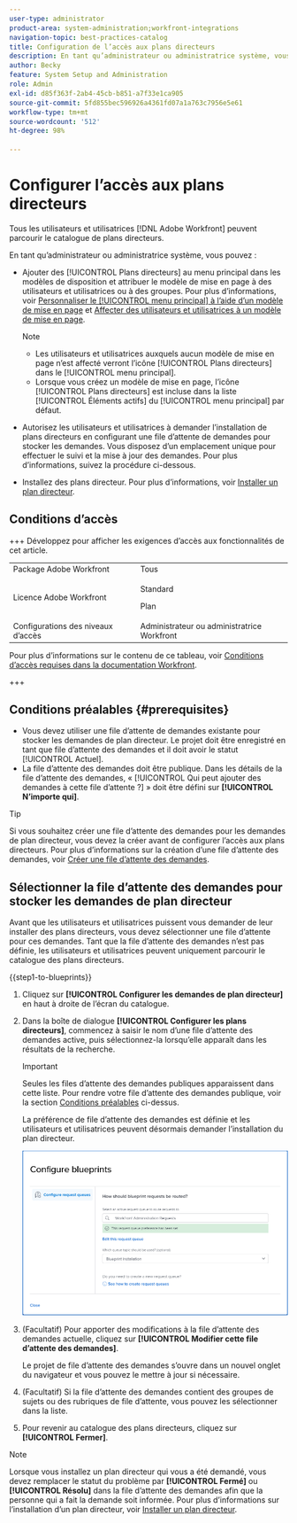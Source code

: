 ```yaml
---
user-type: administrator
product-area: system-administration;workfront-integrations
navigation-topic: best-practices-catalog
title: Configuration de l’accès aux plans directeurs
description: En tant qu’administrateur ou administratrice système, vous pouvez autoriser les utilisateurs et utilisatrices à demander l’installation de plans directeurs en configurant une file d’attente de demandes pour stocker les demandes. Vous disposez d’un emplacement unique pour effectuer le suivi et la mise à jour des demandes.
author: Becky
feature: System Setup and Administration
role: Admin
exl-id: d85f363f-2ab4-45cb-b851-a7f33e1ca905
source-git-commit: 5fd855bec596926a4361fd07a1a763c7956e5e61
workflow-type: tm+mt
source-wordcount: '512'
ht-degree: 98%

---
```


# Configurer l’accès aux plans directeurs

Tous les utilisateurs et utilisatrices [!DNL Adobe Workfront] peuvent parcourir le catalogue de plans directeurs.

En tant qu’administrateur ou administratrice système, vous pouvez :

* Ajouter des [!UICONTROL Plans directeurs] au menu principal dans les modèles de disposition et attribuer le modèle de mise en page à des utilisateurs et utilisatrices ou à des groupes. Pour plus d’informations, voir [Personnaliser le [!UICONTROL menu principal] à l’aide d’un modèle de mise en page](/help/quicksilver/administration-and-setup/customize-workfront/use-layout-templates/customize-main-menu.md) et [Affecter des utilisateurs et utilisatrices à un modèle de mise en page](/help/quicksilver/administration-and-setup/customize-workfront/use-layout-templates/assign-users-to-layout-template.md).

  >[!NOTE]
  >
  >* Les utilisateurs et utilisatrices auxquels aucun modèle de mise en page n’est affecté verront l’icône [!UICONTROL Plans directeurs] dans le [!UICONTROL menu principal].
  >* Lorsque vous créez un modèle de mise en page, l’icône [!UICONTROL Plans directeurs] est incluse dans la liste [!UICONTROL Éléments actifs] du [!UICONTROL menu principal] par défaut.


* Autorisez les utilisateurs et utilisatrices à demander l’installation de plans directeurs en configurant une file d’attente de demandes pour stocker les demandes. Vous disposez d’un emplacement unique pour effectuer le suivi et la mise à jour des demandes. Pour plus d’informations, suivez la procédure ci-dessous.
* Installez des plans directeur. Pour plus d’informations, voir [Installer un plan directeur](../../administration-and-setup/blueprints/blueprints-install.md).

## Conditions d’accès

+++ Développez pour afficher les exigences d’accès aux fonctionnalités de cet article.

<table style="table-layout:auto"> 
 <col> 
 <col> 
 <tbody> 
  <tr> 
   <td role="rowheader">Package Adobe Workfront</td> 
   <td>Tous</td> 
  </tr> 
  <tr> 
   <td role="rowheader">Licence Adobe Workfront</td> 
   <td>
   <p>Standard</p>
   <p>Plan</p></td> 
  </tr> 
  <tr> 
   <td role="rowheader">Configurations des niveaux d’accès</td> 
   <td>Administrateur ou administratrice Workfront </td> 
  </tr> 
 </tbody> 
</table>

Pour plus d’informations sur le contenu de ce tableau, voir [Conditions d’accès requises dans la documentation Workfront](/help/quicksilver/administration-and-setup/add-users/access-levels-and-object-permissions/access-level-requirements-in-documentation.md).

+++

## Conditions préalables {#prerequisites}

* Vous devez utiliser une file d’attente de demandes existante pour stocker les demandes de plan directeur. Le projet doit être enregistré en tant que file d’attente des demandes et il doit avoir le statut [!UICONTROL Actuel].
* La file d’attente des demandes doit être publique. Dans les détails de la file d’attente des demandes, « [!UICONTROL Qui peut ajouter des demandes à cette file d’attente ?] » doit être défini sur **[!UICONTROL N’importe qui]**.

>[!TIP]
>
>Si vous souhaitez créer une file d’attente des demandes pour les demandes de plan directeur, vous devez la créer avant de configurer l’accès aux plans directeurs. Pour plus d’informations sur la création d’une file d’attente des demandes, voir [Créer une file d’attente des demandes](../../manage-work/requests/create-and-manage-request-queues/create-request-queue.md).

## Sélectionner la file d’attente des demandes pour stocker les demandes de plan directeur

Avant que les utilisateurs et utilisatrices puissent vous demander de leur installer des plans directeurs, vous devez sélectionner une file d’attente pour ces demandes. Tant que la file d’attente des demandes n’est pas définie, les utilisateurs et utilisatrices peuvent uniquement parcourir le catalogue des plans directeurs.

{{step1-to-blueprints}}

1. Cliquez sur **[!UICONTROL Configurer les demandes de plan directeur]** en haut à droite de l’écran du catalogue.

   <!--
   <li value="3" data-mc-conditions="QuicksilverOrClassic.Draft mode"> <p>In the <strong>Configure blueprints</strong> dialog, ensure that the <strong>Configure request queues</strong> tab is selected.</p> </li>
   -->

1. Dans la boîte de dialogue **[!UICONTROL Configurer les plans directeurs]**, commencez à saisir le nom d’une file d’attente des demandes active, puis sélectionnez-la lorsqu’elle apparaît dans les résultats de la recherche.

   >[!IMPORTANT]
   >
   >Seules les files d’attente des demandes publiques apparaissent dans cette liste. Pour rendre votre file d’attente des demandes publique, voir la section [Conditions préalables](#prerequisites) ci-dessus.

   La préférence de file d’attente des demandes est définie et les utilisateurs et utilisatrices peuvent désormais demander l’installation du plan directeur.

   ![Configurer une file d’attente des demandes](assets/Blueprints_access_setup_request_queue.png)

1. (Facultatif) Pour apporter des modifications à la file d’attente des demandes actuelle, cliquez sur **[!UICONTROL Modifier cette file d’attente des demandes]**.

   Le projet de file d’attente des demandes s’ouvre dans un nouvel onglet du navigateur et vous pouvez le mettre à jour si nécessaire.

1. (Facultatif) Si la file d’attente des demandes contient des groupes de sujets ou des rubriques de file d’attente, vous pouvez les sélectionner dans la liste.
1. Pour revenir au catalogue des plans directeurs, cliquez sur **[!UICONTROL Fermer]**.

>[!NOTE]
>
>Lorsque vous installez un plan directeur qui vous a été demandé, vous devez remplacer le statut du problème par **[!UICONTROL Fermé]** ou **[!UICONTROL Résolu]** dans la file d’attente des demandes afin que la personne qui a fait la demande soit informée. Pour plus d’informations sur l’installation d’un plan directeur, voir [Installer un plan directeur](../../administration-and-setup/blueprints/blueprints-install.md).
